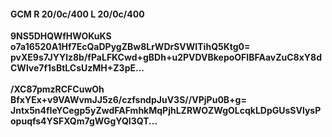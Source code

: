 #### GCM R 20/0c/400 L 20/0c/400
**9NS5DHQWfHWOKuKS**<br/>**o7a16520A1Hf7EcQaDPygZBw8LrWDrSVWITihQ5Ktg0=**<br/>**pvXE9s7JYYlz8b/fPaLFKCwd+gBDh+u2PVDVBkepoOFIBFAavZuC8xY8dCWlve7f1sBtLCsUzMH+Z3pE...**<br/><br/>
**/XC87pmzRCFCuwOh**<br/>**BfxYEx+v9VAWvmJJ5z6/czfsndpJuV3S//VPjPu0B+g=**<br/>**Jntx5n4fIeYCegp5yZwdFAFmhkMqPjhLZRWOZWgOLcqkLDpGUsSVlysPopuqfs4YSFXQm7gWGgYQI3QT...**